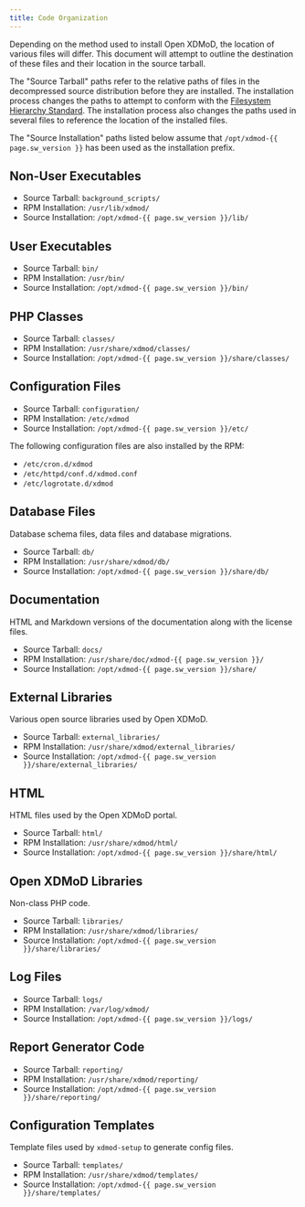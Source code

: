 ```yaml
---
title: Code Organization
---
```


Depending on the method used to install Open XDMoD, the location of
various files will differ.  This document will attempt to outline the
destination of these files and their location in the source tarball.

The "Source Tarball" paths refer to the relative paths of files in the
decompressed source distribution before they are installed.  The
installation process changes the paths to attempt to conform with the
[Filesystem Hierarchy Standard][fhs].  The installation process also
changes the paths used in several files to reference the location of the
installed files.

[fhs]: http://en.wikipedia.org/wiki/Filesystem_Hierarchy_Standard

The "Source Installation" paths listed below assume that `/opt/xdmod-{{ page.sw_version }}`
has been used as the installation prefix.

Non-User Executables
--------------------

- Source Tarball: `background_scripts/`
- RPM Installation: `/usr/lib/xdmod/`
- Source Installation: `/opt/xdmod-{{ page.sw_version }}/lib/`

User Executables
-----------------

- Source Tarball: `bin/`
- RPM Installation: `/usr/bin/`
- Source Installation: `/opt/xdmod-{{ page.sw_version }}/bin/`

PHP Classes
-----------

- Source Tarball: `classes/`
- RPM Installation: `/usr/share/xdmod/classes/`
- Source Installation: `/opt/xdmod-{{ page.sw_version }}/share/classes/`

Configuration Files
-------------------

- Source Tarball: `configuration/`
- RPM Installation: `/etc/xdmod`
- Source Installation: `/opt/xdmod-{{ page.sw_version }}/etc/`

The following configuration files are also installed by the RPM:

- `/etc/cron.d/xdmod`
- `/etc/httpd/conf.d/xdmod.conf`
- `/etc/logrotate.d/xdmod`

Database Files
--------------

Database schema files, data files and database migrations.

- Source Tarball: `db/`
- RPM Installation: `/usr/share/xdmod/db/`
- Source Installation: `/opt/xdmod-{{ page.sw_version }}/share/db/`

Documentation
-------------

HTML and Markdown versions of the documentation along with the license
files.

- Source Tarball: `docs/`
- RPM Installation: `/usr/share/doc/xdmod-{{ page.sw_version }}/`
- Source Installation: `/opt/xdmod-{{ page.sw_version }}/share/`

External Libraries
------------------

Various open source libraries used by Open XDMoD.

- Source Tarball: `external_libraries/`
- RPM Installation: `/usr/share/xdmod/external_libraries/`
- Source Installation: `/opt/xdmod-{{ page.sw_version }}/share/external_libraries/`

HTML
----

HTML files used by the Open XDMoD portal.

- Source Tarball: `html/`
- RPM Installation: `/usr/share/xdmod/html/`
- Source Installation: `/opt/xdmod-{{ page.sw_version }}/share/html/`

Open XDMoD Libraries
--------------------

Non-class PHP code.

- Source Tarball: `libraries/`
- RPM Installation: `/usr/share/xdmod/libraries/`
- Source Installation: `/opt/xdmod-{{ page.sw_version }}/share/libraries/`

Log Files
---------

- Source Tarball: `logs/`
- RPM Installation: `/var/log/xdmod/`
- Source Installation: `/opt/xdmod-{{ page.sw_version }}/logs/`

Report Generator Code
---------------------

- Source Tarball: `reporting/`
- RPM Installation: `/usr/share/xdmod/reporting/`
- Source Installation: `/opt/xdmod-{{ page.sw_version }}/share/reporting/`

Configuration Templates
------------------------

Template files used by `xdmod-setup` to generate config files.

- Source Tarball: `templates/`
- RPM Installation: `/usr/share/xdmod/templates/`
- Source Installation: `/opt/xdmod-{{ page.sw_version }}/share/templates/`
